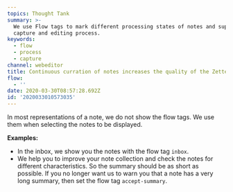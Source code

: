 ```yaml
---
topics: Thought Tank
summary: >-
  We use Flow tags to mark different processing states of notes and support the
  capture and editing process.
keywords:
  - flow
  - process
  - capture
channel: webeditor
title: Continuous curration of notes increases the quality of the Zettelkasten
flow:
  - ''
date: 2020-03-30T08:57:28.692Z
id: '2020033010573035'
---
```

In most representations of a note, we do not show the flow tags. We use them when selecting the notes to be displayed.

**Examples:**

* In the inbox, we show you the notes with the flow tag `inbox`.
* We help you to improve your note collection and check the notes for different characteristics. So the summary should be as short as possible. If you no longer want us to warn you that a note has a very long summary, then set the flow tag `accept-summary`.